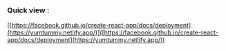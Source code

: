
### Quick view :
 [[https://facebook.github.io/create-react-app/docs/deployment](https://yumtummy.netlify.app/)]([https://facebook.github.io/create-react-app/docs/deployment](https://yumtummy.netlify.app/))


